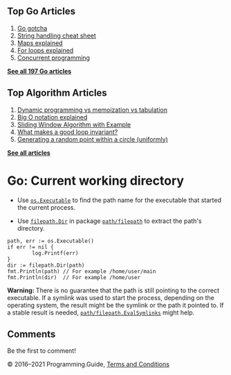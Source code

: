 



## Top Go Articles

1.  [Go gotcha](go-gotcha.html)
2.  [String handling cheat sheet](string-functions-reference-cheat-sheet.html)
3.  [Maps explained](maps-explained.html)
4.  [For loops explained](for-loop.html)
5.  [Concurrent programming](go-concurrency-tutorial.html)

[**See all 197 Go articles**](index.html)



## Top Algorithm Articles

1.  [Dynamic programming vs memoization vs tabulation](../dynamic-programming-vs-memoization-vs-tabulation.html)
2.  [Big O notation explained](../big-o-notation-explained.html)
3.  [Sliding Window Algorithm with Example](../sliding-window-example.html)
4.  [What makes a good loop invariant?](../what-makes-a-good-loop-invariant.html)
5.  [Generating a random point within a circle (uniformly)](../random-point-within-circle.html)

[**See all articles**](../index.html)

# Go: Current working directory

- Use [`os.Executable`](https://golang.org/pkg/os/#Executable) to find the path name for the executable that started the current process.

- Use [`filepath.Dir`](https://golang.org/pkg/path/filepath/#Dir) in package [`path/filepath`](https://golang.org/pkg/path/filepath/) to extract the path's directory.

<!-- -->

    path, err := os.Executable()
    if err != nil {
            log.Printf(err)
    }
    dir := filepath.Dir(path)
    fmt.Println(path) // For example /home/user/main
    fmt.Println(dir)  // For example /home/user

**Warning:** There is no guarantee that the path is still pointing to the correct executable. If a symlink was used to start the process, depending on the operating system, the result might be the symlink or the path it pointed to. If a stable result is needed, [`path/filepath.EvalSymlinks`](https://golang.org/pkg/path/filepath/#EvalSymlinks) might help.

## Comments

Be the first to comment!

© 2016–2021 Programming.Guide, [Terms and Conditions](../terms-and-conditions.html)
